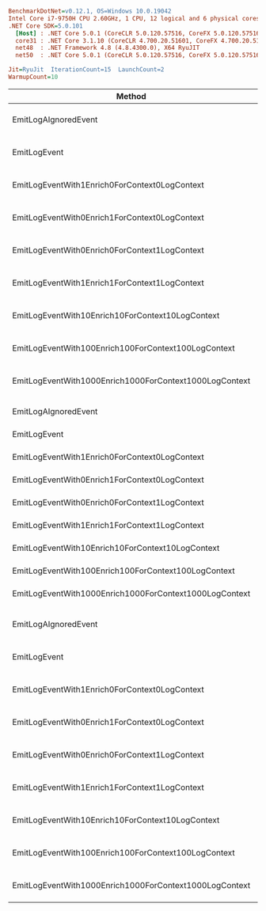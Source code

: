 ``` ini

BenchmarkDotNet=v0.12.1, OS=Windows 10.0.19042
Intel Core i7-9750H CPU 2.60GHz, 1 CPU, 12 logical and 6 physical cores
.NET Core SDK=5.0.101
  [Host] : .NET Core 5.0.1 (CoreCLR 5.0.120.57516, CoreFX 5.0.120.57516), X64 RyuJIT
  core31 : .NET Core 3.1.10 (CoreCLR 4.700.20.51601, CoreFX 4.700.20.51901), X64 RyuJIT
  net48  : .NET Framework 4.8 (4.8.4300.0), X64 RyuJIT
  net50  : .NET Core 5.0.1 (CoreCLR 5.0.120.57516, CoreFX 5.0.120.57516), X64 RyuJIT

Jit=RyuJit  IterationCount=15  LaunchCount=2  
WarmupCount=10  

```
|                                                 Method |    Job |       Runtime |             Mean |          Error |         StdDev |      Ratio |   RatioSD |    Gen 0 |   Gen 1 |   Gen 2 | Allocated |
|------------------------------------------------------- |------- |-------------- |-----------------:|---------------:|---------------:|-----------:|----------:|---------:|--------:|--------:|----------:|
|                                   EmitLogAIgnoredEvent | core31 | .NET Core 3.1 |        13.403 ns |      1.3245 ns |      1.9825 ns |       1.00 |      0.00 |        - |       - |       - |         - |
|                                           EmitLogEvent | core31 | .NET Core 3.1 |       590.343 ns |      5.7015 ns |      8.5338 ns |      44.97 |      6.50 |   0.0582 |       - |       - |     368 B |
|          EmitLogEventWith1Enrich0ForContext0LogContext | core31 | .NET Core 3.1 |       674.385 ns |      9.1947 ns |     12.8896 ns |      50.56 |      7.55 |   0.0668 |       - |       - |     424 B |
|          EmitLogEventWith0Enrich1ForContext0LogContext | core31 | .NET Core 3.1 |       642.768 ns |      6.2563 ns |      9.3642 ns |      48.98 |      7.22 |   0.0582 |       - |       - |     368 B |
|          EmitLogEventWith0Enrich0ForContext1LogContext | core31 | .NET Core 3.1 |     1,122.155 ns |     13.6597 ns |     20.4452 ns |      85.44 |     12.14 |   0.1564 |       - |       - |     984 B |
|          EmitLogEventWith1Enrich1ForContext1LogContext | core31 | .NET Core 3.1 |     1,302.467 ns |     16.4056 ns |     24.5551 ns |      99.12 |     13.65 |   0.2041 |       - |       - |    1288 B |
|       EmitLogEventWith10Enrich10ForContext10LogContext | core31 | .NET Core 3.1 |     6,145.871 ns |     50.0573 ns |     74.9234 ns |     468.66 |     71.02 |   1.2054 |  0.0076 |       - |    7584 B |
|    EmitLogEventWith100Enrich100ForContext100LogContext | core31 | .NET Core 3.1 |    52,654.020 ns |    447.4566 ns |    669.7320 ns |   4,009.81 |    570.96 |  11.8408 |  1.0376 |       - |   74616 B |
| EmitLogEventWith1000Enrich1000ForContext1000LogContext | core31 | .NET Core 3.1 | 1,158,627.206 ns | 49,012.7123 ns | 68,708.9774 ns |  87,345.48 | 16,806.18 | 119.1406 | 52.7344 | 29.2969 |  735963 B |
|                                                        |        |               |                  |                |                |            |           |          |         |         |           |
|                                   EmitLogAIgnoredEvent |  net48 |      .NET 4.8 |        14.247 ns |      0.4418 ns |      0.6476 ns |       1.00 |      0.00 |        - |       - |       - |         - |
|                                           EmitLogEvent |  net48 |      .NET 4.8 |       595.220 ns |      5.4443 ns |      8.1488 ns |      41.84 |      1.89 |   0.0591 |       - |       - |     377 B |
|          EmitLogEventWith1Enrich0ForContext0LogContext |  net48 |      .NET 4.8 |       669.163 ns |      6.5014 ns |      9.7309 ns |      47.07 |      2.37 |   0.0687 |       - |       - |     433 B |
|          EmitLogEventWith0Enrich1ForContext0LogContext |  net48 |      .NET 4.8 |       650.404 ns |      6.4924 ns |      9.7176 ns |      45.70 |      1.90 |   0.0591 |       - |       - |     377 B |
|          EmitLogEventWith0Enrich0ForContext1LogContext |  net48 |      .NET 4.8 |     1,227.189 ns |     12.8174 ns |     19.1845 ns |      86.28 |      3.54 |   0.1602 |       - |       - |    1011 B |
|          EmitLogEventWith1Enrich1ForContext1LogContext |  net48 |      .NET 4.8 |     1,429.590 ns |     12.7333 ns |     19.0587 ns |     100.60 |      4.90 |   0.2079 |       - |       - |    1316 B |
|       EmitLogEventWith10Enrich10ForContext10LogContext |  net48 |      .NET 4.8 |     7,078.887 ns |     43.2392 ns |     64.7184 ns |     497.90 |     22.35 |   1.1826 |  0.0076 |       - |    7486 B |
|    EmitLogEventWith100Enrich100ForContext100LogContext |  net48 |      .NET 4.8 |    65,531.498 ns |  1,029.2566 ns |  1,540.5428 ns |   4,609.83 |    258.88 |  11.7188 |  0.8545 |       - |   73988 B |
| EmitLogEventWith1000Enrich1000ForContext1000LogContext |  net48 |      .NET 4.8 | 1,197,649.681 ns |  9,483.1076 ns | 14,193.8690 ns |  84,274.47 |  3,900.29 | 119.1406 | 56.6406 | 29.2969 |  736999 B |
|                                                        |        |               |                  |                |                |            |           |          |         |         |           |
|                                   EmitLogAIgnoredEvent |  net50 | .NET Core 5.0 |         6.617 ns |      0.0995 ns |      0.1489 ns |       1.00 |      0.00 |        - |       - |       - |         - |
|                                           EmitLogEvent |  net50 | .NET Core 5.0 |       341.410 ns |      4.2974 ns |      6.4322 ns |      51.62 |      1.42 |   0.0596 |       - |       - |     376 B |
|          EmitLogEventWith1Enrich0ForContext0LogContext |  net50 | .NET Core 5.0 |       409.101 ns |      7.8382 ns |     11.4892 ns |      61.82 |      2.35 |   0.0687 |       - |       - |     432 B |
|          EmitLogEventWith0Enrich1ForContext0LogContext |  net50 | .NET Core 5.0 |       393.542 ns |      4.1474 ns |      5.9480 ns |      59.46 |      1.50 |   0.0596 |       - |       - |     376 B |
|          EmitLogEventWith0Enrich0ForContext1LogContext |  net50 | .NET Core 5.0 |       803.459 ns |     11.8803 ns |     17.7819 ns |     121.50 |      4.12 |   0.1574 |       - |       - |     992 B |
|          EmitLogEventWith1Enrich1ForContext1LogContext |  net50 | .NET Core 5.0 |       944.309 ns |     20.1165 ns |     30.1095 ns |     142.78 |      5.35 |   0.2060 |       - |       - |    1296 B |
|       EmitLogEventWith10Enrich10ForContext10LogContext |  net50 | .NET Core 5.0 |     4,830.258 ns |     49.7374 ns |     74.4447 ns |     730.36 |     19.08 |   1.2054 |  0.0076 |       - |    7592 B |
|    EmitLogEventWith100Enrich100ForContext100LogContext |  net50 | .NET Core 5.0 |    42,782.111 ns |    431.5374 ns |    604.9551 ns |   6,462.54 |    179.65 |  11.8408 |  0.9766 |       - |   74624 B |
| EmitLogEventWith1000Enrich1000ForContext1000LogContext |  net50 | .NET Core 5.0 |   974,359.307 ns |  9,174.2896 ns | 13,731.6447 ns | 147,319.74 |  3,402.45 | 121.0938 | 59.5703 | 30.2734 |  735952 B |
